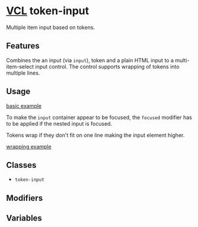 # [VCL](https://vcl.github.io/) token-input

Multiple item input based on tokens.

## Features

Combines the an input (via `input`), token and a plain HTML input to
a multi-item-select input control.
The control supports wrapping of tokens into multiple lines.

## Usage

[basic example](/demo/example-basic.html)

To make the `input` container appear to be focused, the
`focused` modifier has to be applied if the nested input is focused.

Tokens wrap if they don't fit on one line making the input element
higher.

[wrapping example](/demo/example-wrapping.html)

## Classes

- `token-input`

## Modifiers

## Variables
